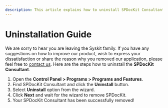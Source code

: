 ```yaml
---
description: This article explains how to uninstall SPDocKit Consultant.
---
```


# Uninstallation Guide

We are sorry to hear you are leaving the Syskit family. If you have any suggestions on how to improve our product, wish to express your dissatisfaction or share the reason why you removed our application, please feel free to [contact us](https://www.spdockit.com/support/contact-us/). Here are the steps how to uninstall the **SPDocKit Consultant**.

1. Open the **Control Panel &gt; Programs &gt; Programs and Features**.
2. Find SPDocKit Consultant and click the **Uninstall** button.
3. Select **Uninstall** option from the wizard.
4. Click **Next** and wait for the wizard to remove SPDocKit.
5. Your SPDocKit Consultant has been successfully removed!

